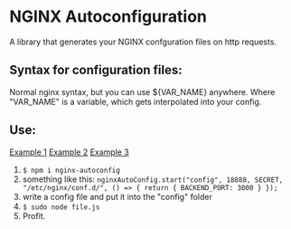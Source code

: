 # NGINX Autoconfiguration

A library that generates your NGINX confguration files on http requests.

## Syntax for configuration files:
Normal nginx syntax, but you can use ${VAR_NAME} anywhere. Where "VAR_NAME" is a variable, which gets interpolated into your config.

## Use: 
[Example 1](examples/example.js)
[Example 2](examples/example2.js)
[Example 3](examples/example3.js)

1. `$ npm i nginx-autoconfig`
2. something like this: 
    `nginxAutoConfig.start("config", 18888, SECRET, "/etc/nginx/conf.d/", () => {
        return {
            BACKEND_PORT: 3000
        }
    });`
3. write a config file and put it into the "config" folder
4. `$ sudo node file.js`
5. Profit.

